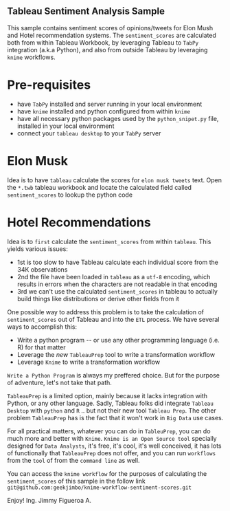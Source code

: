 ## Tableau Sentiment Analysis Sample
This sample contains sentiment scores of opinions/tweets for Elon Mush and Hotel recommendation systems.
The `sentiment_scores` are calculated both from within Tableau Workbook, by leveraging Tableau to `TabPy` integration (a.k.a Python), and also from outside Tableau by leveraging `knime` workflows.

# Pre-requisites
* have `TabPy` installed and server running in your local environment
* have `knime` installed and python configured from within `knime`
* have all necessary python packages used by the `python_snipet.py` file, installed in your local environment
* connect your `tableau desktop` to your `TabPy` server 

# Elon Musk
Idea is to have `tableau` calculate the scores for `elon musk tweets` text. 
Open the `*.twb` tableau workbook and locate the calculated field called `sentiment_scores` to lookup the python code

# Hotel Recommendations
Idea is to `first` calculate the `sentiment_scores` from within `tableau`.
This yields various issues:
  * 1st is too slow to have Tableau calculate each individual score from the 34K observations
  * 2nd the file have been loaded in `tableau` as a `utf-8` encoding, which results in errors when the characters are not readable in that encoding
  * 3rd we can't use the calculated `sentiment_scores` in tableau to actually build things like distributions or derive other fields from it

One possible way to address this problem is to take the calculation of `sentiment_scores` out of Tableau and into the `ETL` process.
We have several ways to accomplish this:
  * Write a python program -- or use any other programming language (i.e. R) for that matter
  * Leverage the *new* `TableauPrep` tool to write a transformation workflow
  * Leverage `Knime` to write a transformation workflow

`Write a Python Program` is always my preffered choice. But for the purpose of adventure, let's not take that path.

`TableauPrep` is a limited option, mainly because it lacks integration with Python, or any other language.
Sadly, Tableau folks did integrate `Tableau Desktop` with `python` and `R` .. but not their new tool `Tableau Prep`.
The other problem `TableauPrep` has is the fact that it won't work in `Big Data` use cases.

For all practical matters, whatever you can do in `TableuPrep`, you can do much more and better with `Knime`.
`Knime is an Open Source tool` specially designed for `Data Analysts`, it's free, it's cool, it's well conceived, it has lots
of functionally that `TableauPrep` does not offer, and you can run `workflows` from the `tool` of from the `command line` as well.

You can access the `knime workflow` for the purposes of calculating the `sentiment_scores` of this sample
in the follow link `git@github.com:geekjimbo/knime-workflow-sentiment-scores.git`

Enjoy!
Ing. Jimmy Figueroa A.
